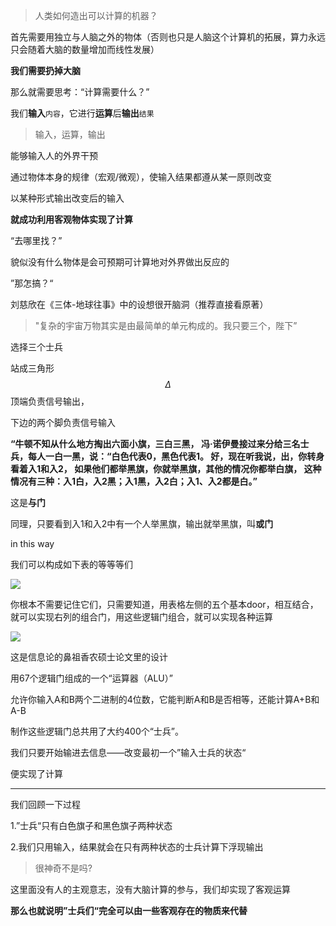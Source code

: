 >  人类如何造出可以计算的机器？

首先需要用独立与人脑之外的物体（否则也只是人脑这个计算机的拓展，算力永远只会随着大脑的数量增加而线性发展）

**我们需要扔掉大脑**

那么就需要思考：“计算需要什么？”

我们**输入**`内容`，它进行**运算**后**输出**`结果`

> 输入，运算，输出

能够输入人的外界干预

通过物体本身的规律（宏观/微观），使输入结果都遵从某一原则改变

以某种形式输出改变后的输入

**就成功利用客观物体实现了计算**

“去哪里找？”

貌似没有什么物体是会可预期可计算地对外界做出反应的

”那怎搞？“

刘慈欣在《三体-地球往事》中的设想很开脑洞（推荐直接看原著）

> "复杂的宇宙万物其实是由最简单的单元构成的。我只要三个，陛下”

选择三个士兵

站成三角形
$$
\Delta
$$
顶端负责信号输出，

下边的两个脚负责信号输入

**“**牛顿不知从什么地方掏出六面小旗，**三白三黑**，
冯·诺伊曼接过来分给三名士兵，每人一白一黑，说：“**白色代表0，黑色代表1**。
好，现在听我说，出，你转身看着入1和入2，
如果他们都举黑旗，你就举黑旗，其他的情况你都举白旗，
这种情况有三种：入1白，入2黑；入1黑，入2白；入1、入2都是白。**”**

这是**与门**

同理，只要看到入1和入2中有一个人举黑旗，输出就举黑旗，叫**或门**

in this way

我们可以构成如下表的等等等们

![](F:\Blog\Gitbook\img\1.jpg)

你根本不需要记住它们，只需要知道，用表格左侧的五个基本door，相互结合，就可以实现右列的组合门，用这些逻辑门组合，就可以实现各种运算

![](F:\Blog\Gitbook\img\2.jpg)

这是信息论的鼻祖香农硕士论文里的设计

用67个逻辑门组成的一个“运算器（ALU）”

允许你输入A和B两个二进制的4位数，它能判断A和B是否相等，还能计算A+B和A-B

制作这些逻辑门总共用了大约400个“士兵”。

我们只要开始输进去信息——改变最初一个”输入士兵的状态“

便实现了计算

------

我们回顾一下过程

1.”士兵“只有白色旗子和黑色旗子两种状态

2.我们只用输入，结果就会在只有两种状态的士兵计算下浮现输出

> 很神奇不是吗?

这里面没有人的主观意志，没有大脑计算的参与，我们却实现了客观运算

**那么也就说明”士兵们“完全可以由一些客观存在的物质来代替**